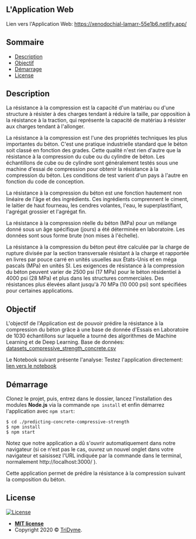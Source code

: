## <a name="webapp"></a>L'Application Web

Lien vers l'Application Web: <a href="https://xenodochial-lamarr-55e1b6.netlify.app/" target="_blank">https://xenodochial-lamarr-55e1b6.netlify.app/</a>

## Sommaire

- [Description](#description)
- [Objectif](#objectif)
- [Démarrage](#demarrage)
- [License](#license)

## <a name="description"></a>Description

La résistance à la compression est la capacité d'un matériau ou d'une structure à résister à des charges tendant à réduire la taille, par opposition à la résistance à la traction, qui représente la capacité de matériau à résister aux charges tendant à l'allonger.

La résistance à la compression est l'une des propriétés techniques les plus importantes du béton. C'est une pratique industrielle standard que le béton soit classé en fonction des grades. Cette qualité n'est rien d'autre que la résistance à la compression du cube ou du cylindre de béton. Les échantillons de cube ou de cylindre sont généralement testés sous une machine d'essai de compression pour obtenir la résistance à la compression du béton. Les conditions de test varient d'un pays à l'autre en fonction du code de conception.

La résistance à la compression du béton est une fonction hautement non linéaire de l'âge et des ingrédients. Ces ingrédients comprennent le ciment, le laitier de haut fourneau, les cendres volantes, l'eau, le superplastifiant, l'agrégat grossier et l'agrégat fin.

La résistance à la compression réelle du béton (MPa) pour un mélange donné sous un âge spécifique (jours) a été déterminée en laboratoire. Les données sont sous forme brute (non mises à l'échelle).

La résistance à la compression du béton peut être calculée par la charge de rupture divisée par la section transversale résistant à la charge et rapportée en livres par pouce carré en unités usuelles aux États-Unis et en méga pascals (MPa) en unités SI. Les exigences de résistance à la compression du béton peuvent varier de 2500 psi (17 MPa) pour le béton résidentiel à 4000 psi (28 MPa) et plus dans les structures commerciales. Des résistances plus élevées allant jusqu'à 70 MPa (10 000 psi) sont spécifiées pour certaines applications.

## <a name="objectif"></a>Objectif

L'objectif de l'Application est de pouvoir prédire la résistance à la compression du béton grâce à une base de donnée d'Essais en Laboratoire de 1030 échantillons sur laquelle a tourné des algorithmes de Machine Learning et de Deep Learning.
Base de données: <a href="https://esilab.s3.eu-west-3.amazonaws.com/datasets_compressive_strength_concrete.csv" target="_blank">datasets_compressive_strength_concrete.csv</a>

Le Notebook suivant présente l'analyse:
Testez l'application directement: <a href="https://colab.research.google.com/drive/1okQIlRNIpAuLSbKngyIhBIzj4aXyVOl2?usp=sharing" target="_blank">lien vers le notebook</a>


## <a name="demarrage"></a>Démarrage

Clonez le projet, puis, entrez dans le dossier, lancez l'installation des modules **Node.js** via la commande `npm install` et enfin démarrez l'application avec `npm start`:

```shell
$ cd ./predicting-concrete-compressive-strength
$ npm install
$ npm start
```
Notez que notre application a dû s'ouvrir automatiquement dans notre navigateur (si ce n'est pas le cas, ouvrez un nouvel onglet dans votre navigateur et saisissez l'URL indiquée par la commande dans le terminal, normalement  http://localhost:3000/ ).

Cette application permet de prédire la résistance à la compression suivant la composition du béton.


## License

[![License](http://img.shields.io/:license-mit-blue.svg?style=flat-square)](http://badges.mit-license.org)

- **[MIT license](http://opensource.org/licenses/mit-license.php)**
- Copyright 2020 © <a href="https://www.tridyme.com/fr" target="_blank">TriDyme</a>.